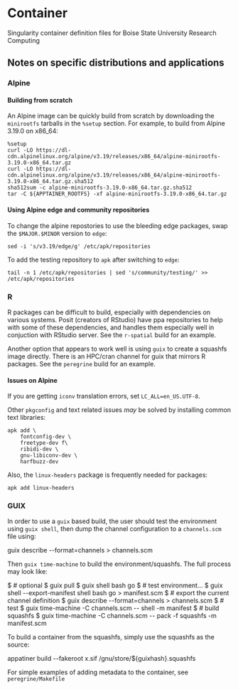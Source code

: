 # Container
Singularity container definition files for Boise State University Research Computing

## Notes on specific distributions and applications

### Alpine

#### Building from scratch

An Alpine image can be quickly build from scratch by downloading the
`minirootfs` tarballs in the `%setup` section.  For example, to build from
Alpine 3.19.0 on x86\_64:

    %setup
    curl -LO https://dl-cdn.alpinelinux.org/alpine/v3.19/releases/x86_64/alpine-minirootfs-3.19.0-x86_64.tar.gz
    curl -LO https://dl-cdn.alpinelinux.org/alpine/v3.19/releases/x86_64/alpine-minirootfs-3.19.0-x86_64.tar.gz.sha512
    sha512sum -c alpine-minirootfs-3.19.0-x86_64.tar.gz.sha512
    tar -C ${APPTAINER_ROOTFS} -xf alpine-minirootfs-3.19.0-x86_64.tar.gz

#### Using Alpine edge and community repositories

To change the alpine repostories to use the bleeding edge packages, swap the
`$MAJOR.$MINOR` version to `edge`:

    sed -i 's/v3.19/edge/g' /etc/apk/repositories

To add the testing repository to `apk` after switching to `edge`:

    tail -n 1 /etc/apk/repositories | sed 's/community/testing/' >> /etc/apk/repositories

### R

R packages can be difficult to build, especially with dependencies on various
systems.  Posit (creators of RStudio) have ppa repositories to help with some of
these dependencies, and handles them especially well in conjuction with RStudio
server.  See the `r-spatial` build for an example.

Another option that appears to work well is using `guix` to create a squashfs
image directly.  There is an HPC/cran channel for guix that mirrors R packages.
See the `peregrine` build for an example.

#### Issues on Alpine

If you are getting `iconv` translation errors, set `LC_ALL=en_US.UTF-8`.

Other `pkgconfig` and text related issues _may_ be solved by installing common
text libraries:

    apk add \
        fontconfig-dev \
        freetype-dev f\
        ribidi-dev \
        gnu-libiconv-dev \
        harfbuzz-dev

Also, the `linux-headers` package is frequently needed for packages:

    apk add linux-headers

### GUIX

In order to use a `guix` based build, the user should test the environment using
`guix shell`, then dump the channel configuration to a `channels.scm` file
using:

  guix describe --format=channels > channels.scm

Then `guix time-machine` to build the environment/squashfs.  The full process
may look like:

  $ # optional
  $ guix pull
  $ guix shell bash go
  $ # test environment...
  $ guix shell --export-manifest shell bash go > manifest.scm
  $ # export the current channel definition
  $ guix describe --format=channels > channels.scm
  $ # test
  $ guix time-machine -C channels.scm -- shell -m manifest
  $ # build squashfs
  $ guix time-machine -C channels.scm -- pack -f squashfs -m manifest.scm

To build a container from the squashfs, simply use the squashfs as the source:

  appatiner build --fakeroot x.sif /gnu/store/${guixhash}.squashfs

For simple examples of adding metadata to the container, see
`peregrine/Makefile`
